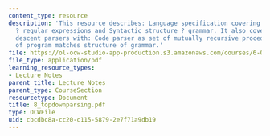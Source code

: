 ```yaml
---
content_type: resource
description: 'This resource describes: Language specification covering Lexical structure
  ? regular expressions and Syntactic structure ? grammar. It also covers:  Recursive
  descent parsers with: Code parser as set of mutually recursive procedures, and Structure
  of program matches structure of grammar.'
file: https://ol-ocw-studio-app-production.s3.amazonaws.com/courses/6-035-computer-language-engineering-sma-5502-fall-2005/cbcdbc8acc20c11558792e7f71a9db19_8_topdownparsing.pdf
file_type: application/pdf
learning_resource_types:
- Lecture Notes
parent_title: Lecture Notes
parent_type: CourseSection
resourcetype: Document
title: 8_topdownparsing.pdf
type: OCWFile
uid: cbcdbc8a-cc20-c115-5879-2e7f71a9db19
---
```

